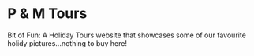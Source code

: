 # P &amp; M Tours
Bit of Fun: A Holiday Tours website that showcases some of our favourite holidy pictures...nothing to buy here!
